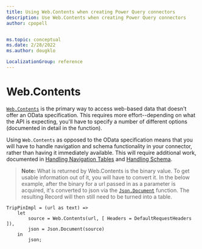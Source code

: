 ```yaml
---
title: Using Web.Contents when creating Power Query connectors
description: Use Web.Contents when creating Power Query connectors
author: cpopell


ms.topic: conceptual
ms.date: 2/28/2022
ms.author: dougklo

LocalizationGroup: reference
---
```


# Web.Contents
[`Web.Contents`](/powerquery-m/web-contents) is the primary way to access web-based data that doesn't offer an OData specification. This requires more effort--depending on what the API is expecting, you'll have to specify a number of different options (documented in detail in the function).

Using `Web.Contents` as opposed to the OData specification means that you will have to handle navigation and schema functionality in your connector, rather than having it immediately available. This will require additional work, documented in [Handling Navigation Tables](HandlingNavigationTables.md) and [Handling Schema](HandlingSchema.md).

>**Note:** What is returned by Web.Contents is the binary value. To get usable information out of it, you will have to convert it. In the below example, after the binary for a url passed in as a parameter is acquired, it's converted to json via the [`Json.Document`](/powerquery-m/json-document) function. The resulting Record will then still need to be turned into a table.
```
TripPinImpl = (url as text) =>
    let
        source = Web.Contents(url, [ Headers = DefaultRequestHeaders ]),
        json = Json.Document(source)
    in
        json;
```
